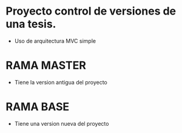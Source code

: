 # Proyecto control de versiones de una tesis.

- Uso de arquitectura MVC simple

# RAMA MASTER

- Tiene la version antigua del proyecto

# RAMA BASE

- Tiene una version nueva del proyecto
